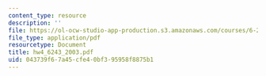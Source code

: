 ```yaml
---
content_type: resource
description: ''
file: https://ol-ocw-studio-app-production.s3.amazonaws.com/courses/6-243j-dynamics-of-nonlinear-systems-fall-2003/043739f67a45cfe40bf395958f8875b1_hw4_6243_2003.pdf
file_type: application/pdf
resourcetype: Document
title: hw4_6243_2003.pdf
uid: 043739f6-7a45-cfe4-0bf3-95958f8875b1
---
```

